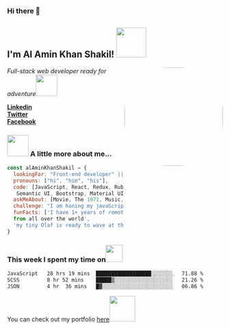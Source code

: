 ### Hi there 👋


<h2>I'm Al Amin Khan Shakil! <img src="https://i.gifer.com/4vss.gif" width="70"></h2>
<img align='right' src="https://i.pinimg.com/originals/06/60/ef/0660efe82fa3da42ed56eef013171835.gif" width="230" style="border-radius: 100px;">
<p><em>Full-stack web developer ready for adventure</em><img src="https://media.giphy.com/media/XGma2iRIHTKkwqRkFl/giphy.gif" width="50"></p>

[**Linkedin**](https://www.linkedin.com/in/al-amin-khan-shakil-5a3b29252/)<br>
[**Twitter**](https://twitter.com/AlAminKhan85004)<br>
[**Facebook**](https://www.facebook.com/profile.php?id=100088592491412)


### <img src="https://thumbs.gfycat.com/SkinnyNauticalGyrfalcon-size_restricted.gif" width="50"> A little more about me...  

```javascript
const alAminKhanShakil = {
  lookingFor: "Front-end developer" || "Full-stack web developer",
  pronouns: ["hi", "him", "his"],
  code: [JavaScript, React, Redux, Ruby on Rails, HTML/CSS/SCSS,
   Semantic UI, Bootstrap, Material UI],
  askMeAbout: [Movie, The 1971, Music, Books, South Asian Culture],
  challenge: "I am honing my javaScript skills and picking up unit testing",
  funFacts: ['I have 1+ years of remote work experience with devs 
  from all over the world', 
  'my tiny Olaf is ready to wave at the right offer']
}
```
### This week I spent my time on<img src="https://media.giphy.com/media/SvQzkTQb3ZwKcj1QTO/giphy.gif" width="40">

<!--START_SECTION:waka-->

```txt
JavaScript   28 hrs 19 mins  ██████████████████░░░░░░░   71.88 %
SCSS         8 hr 52 mins    █████▒░░░░░░░░░░░░░░░░░░░   21.26 %
JSON         4 hr  36 mins   █▓░░░░░░░░░░░░░░░░░░░░░░░   06.86 %
```

<!--END_SECTION:waka-->
<!--
<p>Latest Blog Posts<img src="https://media.giphy.com/media/THICzXhqZItpoFX7aD/giphy.gif" width="55"></p>

<!-- BLOG-POST-LIST:START 
- [Upgrade your React game with TypeScript: Routes](https://dev.to/misselliev/upgrade-your-react-game-with-typescript-routing-4c59)
- [Upgrade your React game with TypeScript: More on Types](https://dev.to/misselliev/upgrade-your-react-game-with-typescript-more-on-types-5o8)
- [Show off with Github&#39;s README](https://dev.to/misselliev/show-off-with-github-s-readme-40eh)
<!-- BLOG-POST-LIST:END -->

<p>You can check out my portfolio <a href="https://al-amin-khan-shakil.github.io/Demo-Portfolio/">here</a><img src="https://media.giphy.com/media/cKPse5DZaptID3YAMK/giphy.gif" width="60"></p>